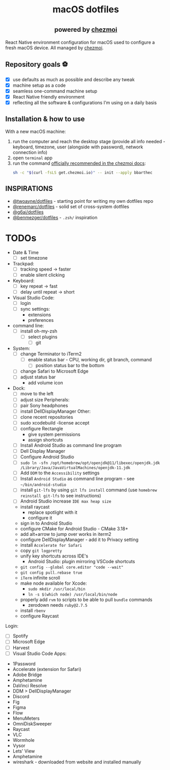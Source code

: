 <h1 align="center">
  macOS dotfiles
  <br/>
  <br/>
  <sup>
  <sup>
    powered by
    <a href="https://www.chezmoi.io/">chezmoi</a>
  </sub>
  </sub>
</h1>

React Native environment configuration for macOS used to configure a fresh macOS device. All managed by [chezmoi](https://github.com/twpayne/chezmoi).


## Repository goals ⚽️

- [x] use defaults as much as possible and describe any tweak
- [x] machine setup as a code
- [x] seamless one-command machine setup
- [x] React Native friendly environment
- [x] reflecting all the software & configurations I'm using on a daily basis

## Installation & how to use

With a new macOS machine:
1. run the computer and reach the desktop stage (provide all info needed - keyboard, timezone, user (alongside with password), network connection info)
2. open `terminal` app
3. run the command [officially recommended in the chezmoi docs](https://www.chezmoi.io/):
    ```bash
    sh -c "$(curl -fsLS get.chezmoi.io)" -- init --apply bbarthec
    ```

## INSPIRATIONS

- [@twoayne/dotfiles](https://github.com/twpayne/dotfiles) - starting point for writing my own dotfiles repo
- [@renemarc/dotfiles](https://github.com/renemarc/dotfiles) - solid set of cross-system dotfiles
- [@g6ai/dotfiles](https://github.com/g6ai/dotfiles)
- [@benmezger/dotfiles](https://github.com/benmezger/dotfiles) - `.zsh/` inspiration

# TODOs

- Date & Time
  - [ ] set timezone
- Trackpad:
  - [ ] tracking speed -> faster
  - [ ] enable silent clicking
- Keyboard:
  - [ ] key repeat -> fast
  - [ ] delay until repeat -> short
- Visual Studio Code:
  - [ ] login
  - [ ] sync settings:
    - extensions
    - preferences
- command line:
  - [ ] install oh-my-zsh
    - [ ] select plugins
      - [ ] git
- System:
  - [ ] change Terminator to iTerm2
    - [ ] enable status bar - CPU, working dir, git branch, command
      - [ ] position status bar to the bottom
  - [ ] change Safari to Microsoft Edge
  - [ ] adjust status bar
    - add volume icon
- Dock:
  - [ ] move to the left
  - [ ] adjust size
        Peripherals:
  - [ ] pair Sony headphones
  - [ ] install DellDisplayManager
        Other:
  - [ ] clone recent repositories
  - [ ] sudo xcodebuild -license accept
  - [ ] configure Rectangle
    - give system permissions
    - assign shortcuts
  - [ ] Install Android Studio as command line program
  - [ ] Dell Display Manager
  - [ ] Configure Android Studio
  - [ ] `sudo ln -sfn /opt/homebrew/opt/openjdk@11/libexec/openjdk.jdk /Library/Java/JavaVirtualMachines/openjdk-11.jdk`
  - [ ] Add `DDM` to the `Accessibility` settings
  - [ ] Install `Android Studio` as command line program - see `~/bin/android-studio`
  - [ ] install `git-lfs` by using `git lfs install` command (use `homebrew reinstall git-lfs` to see instructions)
  - [ ] Android Studio increase `IDE max heap size`
  - install raycast
    - replace spotlight with it
    - configure it
  - sign in to Android Studio
  - configure CMake for Android Studio - CMake 3.18+
  - add alt+arrow to jump over works in iterm2
  - configure DellDisplayManager - add it to Privacy setting
  - install `Accelerate for Safari`
  - copy `git logpretty`
  - unify key shortcuts across IDE's
    - Android Studio: plugin mirroring VSCode shortcuts
  - `git config --global core.editor "code --wait"`
  - `git config pull.rebase true`
  - `iTerm` infinite scroll
  - make node available for Xcode:
    - `sudo mkdir /usr/local/bin`
    - `ln -s $(which node) /usr/local/bin/node`
  - properly add `rvm` to scripts to be able to pull `bundle` commands
    - zerodown needs `ruby@2.7.5`
  - install `rbenv`
  - configure Raycast

Login:

- [ ] Spotify
- [ ] Microsoft Edge
- [ ] Harvest
- [ ] Visual Studio Code
      Apps:
- 1Password
- Accelerate (extension for Safari)
- Adobe Bridge
- Amphetamine
- DaVinci Resolve
- DDM > DellDisplayManager
- Discord
- Fig
- Figma
- Flow
- MenuMeters
- OmniDiskSweeper
- Raycast
- VLC
- Wormhole
- Vysor
- Lets' View
- Amphetamine
- wireshark - downloaded from website and installed manually
